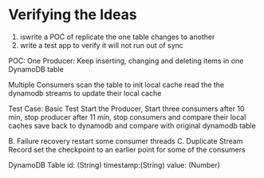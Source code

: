 # Verifying the Ideas

1. iswrite a POC of replicate the one table changes to another
2. write a test app to verify it will not run out of sync

POC:
One Producer:
Keep inserting, changing and deleting items in one DynamoDB table

Multiple Consumers
scan the table to init local cache
read the the dynamodb streams to update their local cache

Test Case:
Basic Test
Start the Producer,
Start three consumers
after 10 min, stop producer
after 11 min, stop consumers and compare their local caches
save back to dynamodb and compare with original dynamodb table

B. Failure recovery
restart some consumer threads
C. Duplicate Stream Record
set the checkpoint to an earlier point for some of the consumers

DynamoDB Table
id: (String)
timestamp:(String)
value: (Number)

